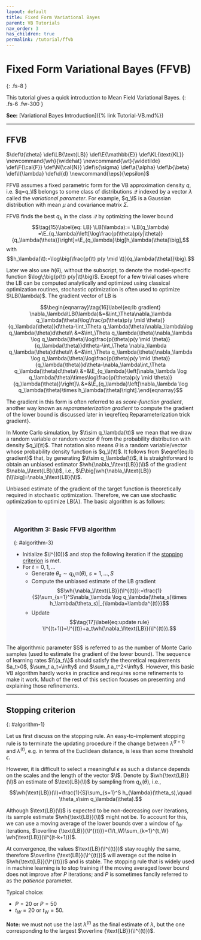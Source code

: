 ```yaml
---
layout: default
title: Fixed Form Variational Bayes
parent: VB Tutorials
nav_order: 3
has_children: true
permalink: /tutorial/ffvb
---
```


# **Fixed Form Variational Bayes (FFVB)**
{: .fs-8 }

This tutorial gives a quick introduction to Mean Field Variational Bayes. 
{: .fs-6 .fw-300 }

**See:** [Variational Bayes Introduction]({% link Tutorial-VB.md%})

---
## FFVB
<!--- Define custom latex syntax -->
$\def\t{\theta}
\def\LB{\text{LB}}
\def\E{\mathbb{E}}
\def\KL{\text{KL}}
\newcommand{\wh}{\widehat}
\newcommand{\wt}{\widetilde}
\def\F{\cal{F}}
\def\N{\cal{N}}
\def\s{\sigma}
\def\a{\alpha}
\def\b{\beta}
\def\l{\lambda}
\def\d{d}
\newcommand{\eps}{\epsilon}$
<!-- End -->
FFVB assumes a fixed parametric form for the VB approximation density $q$, i.e. $q=q_\l$ belongs to some class of distributions $\mathcal Q$ indexed by a vector $\lambda$ called the *variational parameter*.
For example, $q_\l$ is a Gaussian distribution with mean $\mu$ and covariance matrix $\Sigma$.

FFVB finds the best $q_\lambda$ in the class $\mathcal{Q}$ by optimizing the lower bound
$$\tag{15}\label{eq: LB}
\LB(\lambda):= \LB(q_\lambda) =\E_{q_\lambda}\left[\log\frac{p(\theta)p(y|\theta)}{q_\lambda(\theta)}\right]=\E_{q_\lambda}\big[h_\lambda(\theta)\big],$$
with 
$$h_\lambda(\t):=\log\big(\frac{p(\t) p(y \mid \t)}{q_\lambda(\theta)}\big).$$

Later we also use $h(\theta)$, without the subscript, to denote the model-specific function $\log\;\big(p(\t) p(y|\t)\big)$.
Except for a few trivial cases where the LB can be computed analytically and optimized using classical optimization routines,
stochastic optimization is often used to optimize $\LB(\lambda)$.
The gradient vector of LB is

$$\begin{eqnarray}\tag{16}\label{eq:lb gradient}
\nabla_\lambda\LB(\lambda)&=&\int_\Theta\nabla_\lambda q_\lambda(\theta)\log\frac{p(\theta)p(y \mid \theta)}{q_\lambda(\theta)}d\theta-\int_\Theta q_\lambda(\theta)\nabla_\lambda\log q_\lambda(\theta)d\theta\\
&=&\int_\Theta q_\lambda(\theta)\nabla_\lambda \log q_\lambda(\theta)\log\frac{p(\theta)p(y \mid \theta)}{q_\lambda(\theta)}d\theta-\int_\Theta \nabla_\lambda q_\lambda(\theta)d\theta\\
&=&\int_\Theta q_\lambda(\theta)\nabla_\lambda \log q_\lambda(\theta)\log\frac{p(\theta)p(y \mid \theta)}{q_\lambda(\theta)}d\theta-\nabla_\lambda\int_\Theta  q_\lambda(\theta)d\theta\\
&=&\E_{q_\lambda}\left[\nabla_\lambda \log q_\lambda(\theta)\times\log\frac{p(\theta)p(y \mid \theta)}{q_\lambda(\theta)}\right]\\
&=&\E_{q_\lambda}\left[\nabla_\lambda \log q_\lambda(\theta)\times h_\lambda(\theta)\right].\end{eqnarray}$$

The gradient in this form is often referred to as *score-function gradient*, another way known as *reparameterization gradient* to compute the gradient of the lower bound is discussed later in \eqref{eq:Reparameterization trick gradient}.

In Monte Carlo simulation, by $\t\sim q_\lambda(\t)$ we mean that we draw a random variable or random vector $\theta$ from the probability distribution with density $q_\l(\t)$. That notation also means $\theta$ is a random variable/vector whose probability density function is $q_\l(\t)$. 
It follows from $\eqref{eq:lb gradient}$ that, by generating $\t\sim q_\lambda(\t)$,  it is straightforward to obtain an unbiased estimator $\wh{\nabla_\l\text{LB}}(\l)$ of the gradient $\nabla_\l\text{LB}(\l)$, i.e., $\E\big[\wh{\nabla_\l\text{LB}}(\l)\big]=\nabla_\l\text{LB}(\l)$.

Unbiased estimate of the gradient of the target function is theoretically required in stochastic optimization. Therefore, we can use stochastic optimization to optimize $\text{LB}(\lambda)$. The basic algorithm is as follows:
<br>
<div class="code-example" markdown="1" style="background-color:GhostWhite;padding:20px;">

### Algorithm 3: Basic FFVB algorithm
{: #algorithm-3}

- Initialize $\l^{(0)}$ and stop the following iteration if the [stopping criterion](#algorithm-1) is met.
- For $t=0,1,...$
    - Generate $\theta_s\sim q_{\lambda^{(t)}}(\theta)$, $s=1,...,S$
	- Compute the unbiased estimate of the LB gradient
	  $$\wh{\nabla_\l\text{LB}}(\l^{(t)}):=\frac{1}{S}\sum_{s=1}^S\nabla_\lambda \log q_\lambda(\theta_s)\times h_\lambda(\theta_s)|_{\lambda=\lambda^{(t)}}$$
	- Update 
	  $$\tag{17}\label{eq:update rule} \l^{(t+1)}=\l^{(t)}+a_t\wh{\nabla_\l\text{LB}}(\l^{(t)}).$$

</div>
The algorithmic parameter $S$ is referred to as the number of Monte Carlo samples (used to estimate the gradient of the lower bound).
The sequence of learning rates $\\{a_t\\}$ should satisfy the theoretical requirements $a_t>0$, $\sum_t a_t=\infty$ and $\sum_t a_t^2<\infty$.
However, this basic VB algorithm hardly works in practice and requires some refinements to make it work.
Much of the rest of this section focuses on presenting and explaining those refinements.

---

## Stopping criterion
{: #algorithm-1}

Let us first discuss on the stopping rule. An easy-to-implement stopping rule is to terminate the updating
procedure if the change between $\lambda^{(t+1)}$ and $\lambda^{(t)}$, e.g. in terms of the Euclidean distance, is less than some threshold $\epsilon$.

However, it is difficult to select a meaningful $\epsilon$ as such a distance depends on the scales and the length of the vector $\l$.
Denote by $\wh{\text{LB}}(\l)$ an estimate of $\text{LB}(\l)$ by sampling from $q_\lambda(\theta)$, i.e.,
$$\wh{\text{LB}}(\l)=\frac{1}{S}\sum_{s=1}^S h_{\lambda}(\theta_s),\quad \theta_s\sim q_\lambda(\theta).$$

Although $\text{LB}(\l)$ is expected to be non-decreasing over iterations, its sample estimate $\wh{\text{LB}}(\l)$ might not be.
To account for this, we can use a moving average of the lower bounds
over a window of $t_W$ iterations, $\overline {\text{LB}}(\l^{(t)})=(1/t_W)\sum_{k=1}^{t_W} \wh{\text{LB}}(\l^{(t-k+1)})$.

At convergence, the values $\text{LB}(\l^{(t)})$ stay roughly the same,
therefore $\overline {\text{LB}}(\l^{(t)})$ will average out the noise in $\wh{\text{LB}}(\l^{(t)})$ and is stable. 
The stopping rule that is widely used in machine learning is to stop training if the moving averaged lower bound does not improve
after $P$ iterations; and $P$ is sometimes fancily referred to as the *patience* parameter. 

Typical choice: 
- $P=20$ or $P=50$
- $t_W=20$ or $t_W=50$. 

**Note:** we must not use the last $\lambda^{(t)}$ as the final estimate of $\lambda$, but the one corresponding to the largest $\overline {\text{LB}}(\l^{(t)})$. 